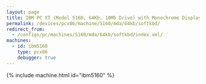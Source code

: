 ```yaml
---
layout: page
title: IBM PC XT (Model 5160, 64Kb, 10Mb Drive) with Monochrome Display and Soft Keyboard
permalink: /devices/pcx86/machine/5160/mda/64kb/softkbd/
redirect_from:
  - /configs/pc/machines/5160/mda/64kb/softkbd/index.xml/
machines:
  - id: ibm5160
    type: pcx86
    debugger: true
---
```


{% include machine.html id="ibm5160" %}
